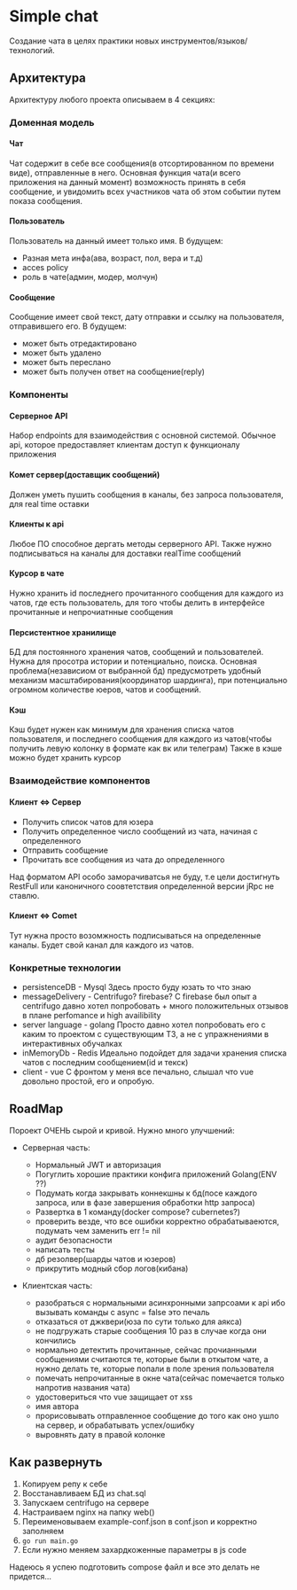 # Simple chat

Создание чата в целях практики новых инструментов/языков/технологий.

## Архитектура 

Архитектуру любого проекта описываем в 4 секциях:

### Доменная модель

#### Чат
Чат содержит в себе все сообщения(в отсортированном по времени виде), отправленные в него.
Основная функция чата(и всего приложения на данный момент) возможность принять в себя сообщение, и увидомить всех участников чата об этом событии путем показа сообщения.

#### Пользователь
Пользователь на данный имеет только имя.
В будущем:
 - Разная мета инфа(ава, возраст, пол, вера и т.д)
 - acces policy
 - роль в чате(админ, модер, молчун)

#### Сообщение
Сообщение  имеет свой текст, дату отправки и ссылку на пользователя, отправившего его.
В будущем:
 - может быть отредактировано
 - может быть удалено
 - может быть переслано
 - может быть получен ответ на сообщение(reply)

### Компоненты

#### Серверное API

Набор endpoints для взаимодействия с основной системой. Обычное api, которое предоставляет клиентам доступ к функционалу приложения

#### Комет сервер(доставщик сообщений)
Должен уметь пушить сообщения в каналы, без запроса пользователя, для real time оставки

#### Клиенты к api

Любое ПО способное дергать методы  серверного API.
Также нужно подписываться на каналы для доставки realTime сообщений

#### Курсор в чате
Нужно хранить id последнего прочитанного сообщения для каждого из чатов, где есть пользователь, для того чтобы делить в интерфейсе прочитанные и непрочиатнные сообщения

#### Персистентное хранилище
БД для постоянного хранения чатов, сообщений и пользователей.
Нужна для просотра истории и потенциально, поиска.
Основная проблема(независиом от выбранной бд) предусмотреть удобный механизм масштабирования(координатор шардинга), при потенциально огромном количестве юеров, чатов и сообщений.

#### Кэш 
Кэш будет нужен как минимум для хранения списка чатов пользователя, и последнего сообщения для каждого из чатов(чтобы получить левую колонку в формате как вк или телеграм)
Также в кэше можно будет хранить курсор

### Взаимодействие компонентов

#### Клиент <=> Сервер
- Получить список чатов для юзера
- Получить определенное число сообщений из чата, начиная с определенного
- Отправить сообщение
- Прочитать все сообщения из чата  до определенного

Над форматом API особо заморачиватсья не буду, т.е цели достигнуть RestFull или каноничного соовтетствия определенной версии jRpc не ставлю.

#### Клиент <=> Comet
Тут нужна просто возомжность подписываться на определенные каналы. Будет свой канал для каждого из чатов.

### Конкретные технологии

 - persistenceDB - Mysql
 Здесь просто буду юзать то что знаю
 - messageDelivery - Centrifugo? firebase?
 С firebase был опыт а centrifugo давно хотел попробовать + много положительных отзывов в плане perfomance и high availibility
  - server language - golang
 Просто давно хотел попробовать его с каким то проектом с существующим ТЗ, а не с упражнениями в интерактивных обучалках
 - inMemoryDb - Redis
 Идеально подойдет для задачи хранения списка чатов с последним сообщением(id и текск)
 - client - vue
 C фронтом у меня все печально, слышал что vue довольно простой, его и опробую.
 
 ## RoadMap
 
 Пороект ОЧЕНЬ сырой и кривой. Нужно много улучшений:
 
 - Серверная часть:
    - Нормальный JWT и авторизация
    - Погуглить хорошие практики конфига приложений Golang(ENV ??)
    - Подумать когда закрывать коннекшны к бд(посе каждого запроса, или в фазе завершения обработки http запроса)
    - Развертка в 1 команду(docker compose? cubernetes?)
    - проверить везде, что все ошибки корректно обрабатываеются, подумать чем заменить err != nil
    - аудит безопасности
    - написать тесты
    - дб резолвер(шарды чатов и юзеров)
    - прикрутить модный сбор логов(кибана)
 
  - Клиентская часть:
    - разобраться с нормальными асинхронными запрсоами к api ибо вызывать команды с async = false это печаль
    - отказаться от джквери(юза по сути только для аякса)
    - не подгружать старые сообщения 10 раз в случае когда они кончились
    - нормально детектить прочитанные, сейчас прочианными сообщениями считаются те, которые были в откытом чате, а нужно делать те, которые попали в поле зрения пользователя
    - помечать непрочитанные в окне чата(сейчас помечается только напротив названия чата)
    - удостовериться что vue защищает от xss
    - имя автора
    - прорисовывать отправленное сообщение до того как оно ушло на сервер, и обрабатывать успех/ошибку
    - выровнять дату в правой колонке
    
    
## Как развернуть
1. Копируем репу к себе
2. Восстанавливаем БД из chat.sql
3. Запускаем centrifugo на сервере
4. Настраиваем nginx на папку web()
5. Переименовываем example-conf.json в conf.json и корректно заполняем
6. `go run main.go`
7. Если нужно меняем захардкоженные параметры в js code

Надеюсь я успею подготовить compose файл и все это делать не придется... 


      